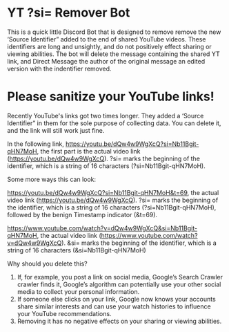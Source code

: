 # YT ?si= Remover Bot
This is a quick little Discord Bot that is designed to remove remove the new ‘Source Identifier” added to the end of shared YouTube videos. These identifiers are long and unsightly, and do not positively effect sharing or viewing abilities. The bot will delete the message containing the shared YT link, and Direct Message the author of the original message an edited version with the indentifier removed.

# Please sanitize your YouTube links!
Recently YouTube's links got two times longer. They added a ‘Source Identifier” in them for the sole purpose of collecting data. You can delete it, and the link will still work just fine.

In the following link, https://youtu.be/dQw4w9WgXcQ?si=Nb11Bgit-qHN7MoH, the first part is the actual video link (https://youtu.be/dQw4w9WgXcQ). ?si= marks the beginning of the identifier, which is a string of 16 characters (?si=Nb11Bgit-qHN7MoH).

Some more ways this can look:

https://youtu.be/dQw4w9WgXcQ?si=Nb11Bgit-qHN7MoH&t=69, the actual video link (https://youtu.be/dQw4w9WgXcQ). ?si= marks the beginning of the identifier, which is a string of 16 characters (?si=Nb11Bgit-qHN7MoH), followed by the benign Timestamp indicator (&t=69).

https://www.youtube.com/watch?v=dQw4w9WgXcQ&si=Nb11Bgit-qHN7MoH, the actual video link (https://www.youtube.com/watch?v=dQw4w9WgXcQ). &si= marks the beginning of the identifier, which is a string of 16 characters (&si=Nb11Bgit-qHN7MoH)


Why should you delete this?
1. If, for example, you post a link on social media, Google’s Search Crawler crawler finds it, Google’s algorithm can potentially use your other social media to collect your personal information.
2. If someone else clicks on your link, Google now knows your accounts share similar interests and can use your watch histories to influence your YouTube recommendations.
3. Removing it has no negative effects on your sharing or viewing abilities.
